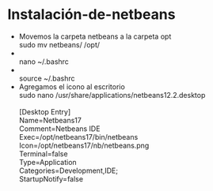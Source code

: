 # Instalación-de-netbeans
* Movemos la carpeta netbeans a la carpeta opt<br>
   sudo mv netbeans/ /opt/
* <br>
   nano ~/.bashrc
* <br>
   source ~/.bashrc
* Agregamos el icono al escritorio<br>
   sudo nano /usr/share/applications/netbeans12.2.desktop<br><br>
 [Desktop Entry]<br>
 Name=Netbeans17<br>
 Comment=Netbeans IDE<br>
 Exec=/opt/netbeans17/bin/netbeans<br>
 Icon=/opt/netbeans17/nb/netbeans.png<br>
 Terminal=false<br>
 Type=Application<br>
 Categories=Development,IDE;<br>
 StartupNotify=false<br>
